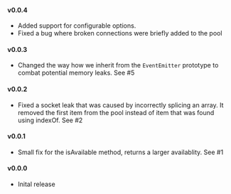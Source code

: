 #### v0.0.4
- Added support for configurable options.
- Fixed a bug where broken connections were briefly added to the pool

#### v0.0.3
- Changed the way how we inherit from the `EventEmitter` prototype to combat
  potential memory leaks. See #5

#### v0.0.2
- Fixed a socket leak that was caused by incorrectly splicing an array. It
  removed the first item from the pool instead of item that was found using
  indexOf. See #2

#### v0.0.1
- Small fix for the isAvailable method, returns a larger availablity. See #1

#### v0.0.0
- Inital release
